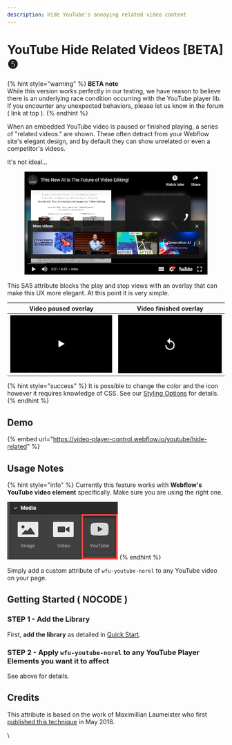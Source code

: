 ```yaml
---
description: Hide YouTube's annoying related video content
---
```


# YouTube Hide Related Videos \[BETA] ❺

{% hint style="warning" %}
**BETA note**\
While this version works perfectly in our testing, we have reason to believe there is an underlying race condition occurring with the YouTube player lib. If you encounter any unexpected behaviors, please let us know in the forum ( link at top ).&#x20;
{% endhint %}

When an embedded YouTube video is paused or finished playing, a series of "related videos." are shown. These often detract from your Webflow site's elegant design, and by default they can show unrelated or even a competitor's videos.

It's not ideal...&#x20;

<figure><img src="../../.gitbook/assets/image (1) (1) (1) (1).png" alt=""><figcaption></figcaption></figure>

This SA5 attribute blocks the play and stop views with an overlay that can make this UX more elegant. At this point it is very simple.

| Video paused overlay                        | Video finished overlay                      |
| ------------------------------------------- | ------------------------------------------- |
| ![](<../../.gitbook/assets/image (15).png>) | ![](<../../.gitbook/assets/image (14).png>) |

{% hint style="success" %}
It is possible to change the color and the icon however it requires knowledge of CSS. See our [Styling Options](styling-options.md) for details.&#x20;
{% endhint %}

## Demo <a href="#usage-notes" id="usage-notes"></a>

{% embed url="https://video-player-control.webflow.io/youtube/hide-related" %}

## Usage Notes <a href="#usage-notes" id="usage-notes"></a>

{% hint style="info" %}
Currently this feature works with **Webflow's YouTube video element** specifically. Make sure you are using the right one.&#x20;

![](<../../.gitbook/assets/image (1) (1) (1) (1) (1).png>)
{% endhint %}

Simply add a custom attribute of `wfu-youtube-norel` to any YouTube video on your page.&#x20;

## Getting Started ( NOCODE ) <a href="#getting-started-nocode" id="getting-started-nocode"></a>

### STEP 1 - Add the Library <a href="#step-1---add-the-library" id="step-1---add-the-library"></a>

First, **add the library** as detailed in [Quick Start](../quick-start.md).&#x20;

### STEP 2 - Apply `wfu-youtube-norel` to any YouTube Player Elements you want it to affect <a href="#step-2---apply-wfu-data-poster-url-to-the-background-videos" id="step-2---apply-wfu-data-poster-url-to-the-background-videos"></a>

See above for details.

## Credits

This attribute is based on the work of Maximillian Laumeister who first [published this technique](https://www.maxlaumeister.com/articles/hide-related-videos-in-youtube-embeds/) in May 2018.&#x20;

\
